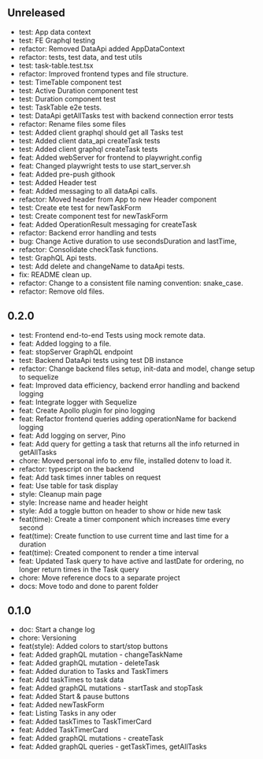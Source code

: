 ## Unreleased

- test: App data context
- test: FE Graphql testing
- refactor: Removed DataApi added AppDataContext
- refactor: tests, test data, and test utils
- test: task-table.test.tsx
- refactor: Improved frontend types and file structure.
- test: TimeTable component test
- test: Active Duration component test
- test: Duration component test
- test: TaskTable e2e tests.
- test: DataApi getAllTasks test with backend connection error tests
- refactor: Rename files some files
- test: Added client graphql should get all Tasks test
- test: Added client data_api createTask tests
- test: Added client graphql createTask tests
- feat: Added webServer for frontend to playwright.config
- feat: Changed playwright tests to use start_server.sh
- feat: Added pre-push githook
- test: Added Header test
- feat: Added messaging to all dataApi calls.
- refactor: Moved header from App to new Header component
- test: Create ete test for newTaskForm
- test: Create component test for newTaskForm
- feat: Added OperationResult messaging for createTask
- refactor: Backend error handling and tests
- bug: Change Active duration to use secondsDuration and lastTime,
- refactor: Consolidate checkTask functions.
- test: GraphQL Api tests.
- test: Add delete and changeName to dataApi tests.
- fix: README clean up.
- refactor: Change to a consistent file naming convention: snake_case.
- refactor: Remove old files.

## 0.2.0

- test: Frontend end-to-end Tests using mock remote data.
- feat: Added logging to a file.
- feat: stopServer GraphQL endpoint
- test: Backend DataApi tests using test DB instance
- refactor: Change backend files setup, init-data and model, change setup to sequelize
- feat: Improved data efficiency, backend error handling and backend logging
- feat: Integrate logger with Sequelize
- feat: Create Apollo plugin for pino logging
- feat: Refactor frontend queries adding operationName for backend logging
- feat: Add logging on server, Pino
- feat: Add query for getting a task that returns all the info returned in getAllTasks
- chore: Moved personal info to .env file, installed dotenv to load it.
- refactor: typescript on the backend
- feat: Add task times inner tables on request
- feat: Use table for task display
- style: Cleanup main page
- style: Increase name and header height
- style: Add a toggle button on header to show or hide new task
- feat(time): Create a timer component which increases time every second
- feat(time): Create function to use current time and last time for a duration
- feat(time): Created component to render a time interval
- feat: Updated Task query to have active and lastDate for ordering, no longer return times in the Task query
- chore: Move reference docs to a separate project
- docs: Move todo and done to parent folder

## 0.1.0

- doc: Start a change log
- chore: Versioning
- feat(style): Added colors to start/stop buttons
- feat: Added graphQL mutation - changeTaskName
- feat: Added graphQL mutation - deleteTask
- feat: Added duration to Tasks and TaskTimers
- feat: Add taskTimes to task data
- feat: Added graphQL mutations - startTask and stopTask
- feat: Added Start & pause buttons
- feat: Added newTaskForm
- feat: Listing Tasks in any oder
- feat: Added taskTimes to TaskTimerCard
- feat: Added TaskTimerCard
- feat: Added graphQL mutations - createTask
- feat: Added graphQL queries - getTaskTimes, getAllTasks
